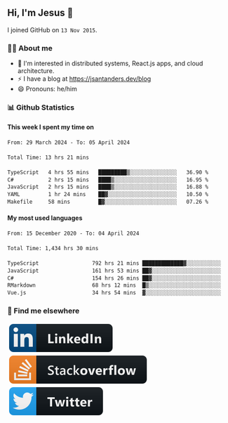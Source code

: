 ## Hi, I'm Jesus 👋

I joined GitHub on `13 Nov 2015`.

<!-- Talking about you -->

### 👨‍💻 About me

- 👦 I'm interested in distributed systems, React.js apps, and cloud architecture.
- ⚡️ I have a blog at <https://jsantanders.dev/blog>
- 😄 Pronouns: he/him

### 📊 Github Statistics

#### This week I spent my time on

<!--START_SECTION:weekly-->

```txt
From: 29 March 2024 - To: 05 April 2024

Total Time: 13 hrs 21 mins

TypeScript   4 hrs 55 mins   █████████▒░░░░░░░░░░░░░░░   36.90 %
C#           2 hrs 15 mins   ████▒░░░░░░░░░░░░░░░░░░░░   16.95 %
JavaScript   2 hrs 15 mins   ████▒░░░░░░░░░░░░░░░░░░░░   16.88 %
YAML         1 hr 24 mins    ██▓░░░░░░░░░░░░░░░░░░░░░░   10.50 %
Makefile     58 mins         █▓░░░░░░░░░░░░░░░░░░░░░░░   07.26 %
```

<!--END_SECTION:weekly-->

#### My most used languages

<!--START_SECTION:alltime-->

```txt
From: 15 December 2020 - To: 04 April 2024

Total Time: 1,434 hrs 30 mins

TypeScript                 792 hrs 21 mins █████████████▓░░░░░░░░░░░   55.24 %
JavaScript                 161 hrs 53 mins ██▓░░░░░░░░░░░░░░░░░░░░░░   11.29 %
C#                         154 hrs 26 mins ██▓░░░░░░░░░░░░░░░░░░░░░░   10.77 %
RMarkdown                  68 hrs 12 mins  █▒░░░░░░░░░░░░░░░░░░░░░░░   04.75 %
Vue.js                     34 hrs 54 mins  ▓░░░░░░░░░░░░░░░░░░░░░░░░   02.43 %
```

<!--END_SECTION:alltime-->

### 📢 Find me elsewhere

<p>
  <a target="_blank" href="https://linkedin.com/in/jsantanders">
    <img src="https://github.com/jsantanders/jsantanders/blob/master/img/linkedin.svg" alt="LinkedIn" style="vertical-align:top; margin:4px">
  </a>
  
  <a target="_blank" href="https://stackoverflow.com/users/7318331/jesus-santander">
    <img src="https://github.com/jsantanders/jsantanders/blob/master/img/stackoverflow.svg" alt="StackOverflow" style="vertical-align:top; margin:4px">
  </a>
  
  <a target="_blank" href="http://twitter.com/jsantanders">
    <img src="https://github.com/jsantanders/jsantanders/blob/master/img/twitter.svg" alt="Twitter" style="vertical-align:top; margin:4px">
  </a>
</p>
